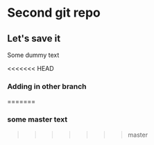 # Second git repo

## Let's save it

Some dummy text

<<<<<<< HEAD
### Adding in other branch
=======
### some master text
>>>>>>> master
